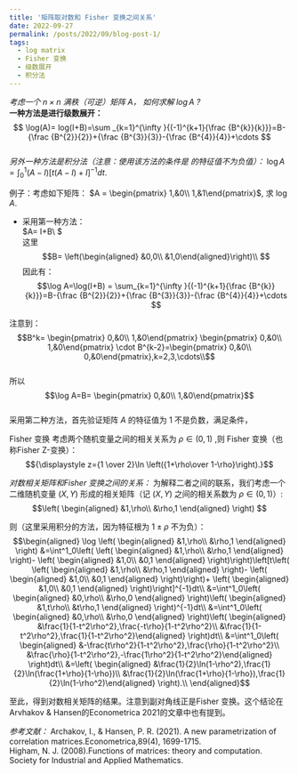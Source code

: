 ```yaml
---
title: '矩阵取对数和 Fisher 变换之间关系'
date: 2022-09-27
permalink: /posts/2022/09/blog-post-1/
tags:
  - log matrix
  - Fisher 变换
  - 级数展开
  - 积分法
---
```


_考虑一个 $n \times n$  满秩（可逆）矩阵 $A$， 如何求解 $\log A$ ?_  
__一种方法是进行级数展开：__  
$$ \log(A)= log(I+B)=\sum _{k=1}^{\infty }{(-1)^{k+1}{\frac {B^{k}}{k}}}=B-{\frac {B^{2}}{2}}+{\frac {B^{3}}{3}}-{\frac {B^{4}}{4}}+\cdots $$  
_另外一种方法是积分法（注意：使用该方法的条件是  的特征值不为负值）：_ 
$\log A=\int^1_0(A-I)[t(A-I)+I]^{-1}dt.$  

例子：考虑如下矩阵：
 $A = \begin{pmatrix} 1,&0\\ 1,&1\end{pmatrix}$, 求  $\log A$.

- 采用第一种方法：  
$A= I+B\\ $  
这里   
$$B= \left(\begin{aligned}  &0,0\\ &1,0\end{aligned}\right)\\ $$ 
因此有：  
$$\log A=\log(I+B) = \sum_{k=1}^{\infty }{(-1)^{k+1}{\frac {B^{k}}{k}}}=B-{\frac {B^{2}}{2}}+{\frac {B^{3}}{3}}-{\frac {B^{4}}{4}}+\cdots $$  

注意到：  
$$B^k= \begin{pmatrix} 0,&0\\ 1,&0\end{pmatrix}  \begin{pmatrix} 0,&0\\ 1,&0\end{pmatrix} \cdot B^{k-2}=\begin{pmatrix} 0,&0\\ 0,&0\end{pmatrix},k=2,3,\cdots\\$$  
所以  
$$\log A=B= \begin{pmatrix} 0,&0\\ 1,&0\end{pmatrix}$$  
采用第二种方法，首先验证矩阵 $A$ 的特征值为 1 不是负数，满足条件， 
 
Fisher 变换
考虑两个随机变量之间的相关关系为 $\rho\in(0,1)$ ,则 Fisher 变换（也称Fisher Z-变换）：
$${\displaystyle z={1 \over 2}\ln \left({1+\rho\over 1-\rho}\right).}$$

_对数相关矩阵和Fisher 变换之间的关系：_
为解释二者之间的联系，我们考虑一个二维随机变量 $(X,Y)$ 形成的相关矩阵（记 $(X,Y)$  之间的相关系数为  $\rho\in (0,1)$）:
$$\left( \begin{aligned}  &1,\rho\\   &\rho,1 \end{aligned} \right) $$ 

则（这里采用积分的方法，因为特征根为 $1\pm \rho$  不为负）：
    $$\begin{aligned} \log  \left( \begin{aligned}  &1,\rho\\   &\rho,1 \end{aligned} \right) &=\int^1_0\left( \left( \begin{aligned}  &1,\rho\\   &\rho,1 \end{aligned} \right)- \left( \begin{aligned}  &1,0\\   &0,1 \end{aligned} \right)\right)\left[t\left( \left( \begin{aligned}  &1,\rho\\   &\rho,1 \end{aligned} \right)- \left( \begin{aligned}  &1,0\\   &0,1 \end{aligned} \right)\right)+ \left( \begin{aligned}  &1,0\\   &0,1 \end{aligned} \right)\right]^{-1}dt\\ &=\int^1_0\left(  \begin{aligned}  &0,\rho\\   &\rho,0 \end{aligned} \right)\left( \begin{aligned}  &1,t\rho\\   &t\rho,1 \end{aligned} \right)^{-1}dt\\ &=\int^1_0\left(  \begin{aligned}  &0,\rho\\   &\rho,0 \end{aligned} \right)\left( \begin{aligned}  &\frac{1}{1-t^2\rho^2},\frac{-t\rho}{1-t^2\rho^2}\\   &\frac{1}{1-t^2\rho^2},\frac{1}{1-t^2\rho^2}\end{aligned} \right)dt\\ &=\int^1_0\left( \begin{aligned}  &-\frac{t\rho^2}{1-t^2\rho^2},\frac{\rho}{1-t^2\rho^2}\\   &\frac{\rho}{1-t^2\rho^2},-\frac{1\rho^2}{1-t^2\rho^2}\end{aligned} \right)dt\\ &=\left( \begin{aligned}  &\frac{1}{2}\ln(1-\rho^2),\frac{1}{2}\ln(\frac{1+\rho}{1-\rho})\\   &\frac{1}{2}\ln(\frac{1+\rho}{1-\rho}),\frac{1}{2}\ln(1-\rho^2)\end{aligned} \right).\\ \end{aligned}$$

至此，得到对数相关矩阵的结果。注意到副对角线正是Fisher 变换。这个结论在Arvhakov & Hansen的Econometrica 2021的文章中也有提到。

_参考文献：_
Archakov, I., & Hansen, P. R. (2021). A new parametrization of correlation matrices.Econometrica,89(4), 1699-1715.  
Higham, N. J. (2008).Functions of matrices: theory and computation. Society for Industrial and Applied Mathematics.
